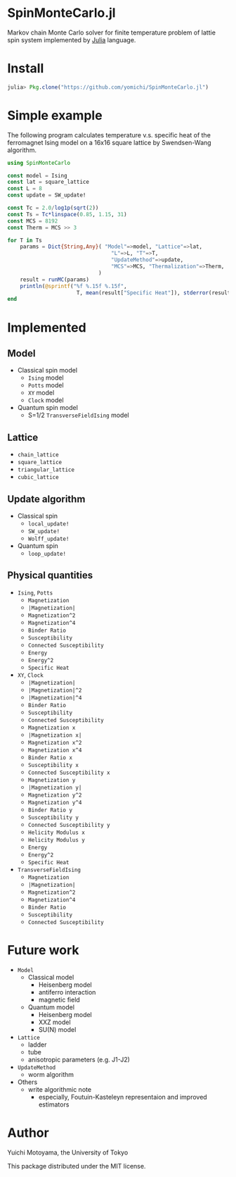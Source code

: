 # SpinMonteCarlo.jl

Markov chain Monte Carlo solver for finite temperature problem of lattie spin system implemented by [Julia](https://julialang.org) language.

# Install

``` julia
julia> Pkg.clone("https://github.com/yomichi/SpinMonteCarlo.jl")
```

# Simple example

The following program calculates temperature v.s. specific heat of the ferromagnet Ising model on a 16x16 square lattice by Swendsen-Wang algorithm.

``` julia
using SpinMonteCarlo

const model = Ising
const lat = square_lattice
const L = 8
const update = SW_update!

const Tc = 2.0/log1p(sqrt(2))
const Ts = Tc*linspace(0.85, 1.15, 31)
const MCS = 8192
const Therm = MCS >> 3

for T in Ts
    params = Dict{String,Any}( "Model"=>model, "Lattice"=>lat,
                                 "L"=>L, "T"=>T,
                                 "UpdateMethod"=>update,
                                 "MCS"=>MCS, "Thermalization"=>Therm,
                             )
    result = runMC(params)
    println(@sprintf("%f %.15f %.15f",
                      T, mean(result["Specific Heat"]), stderror(result["Specific Heat"])))
end
```

# Implemented 

## Model
- Classical spin model
    - `Ising` model
    - `Potts` model
    - `XY` model
    - `Clock` model
- Quantum spin model
    - S=1/2 `TransverseFieldIsing` model

## Lattice
- `chain_lattice`
- `square_lattice`
- `triangular_lattice`
- `cubic_lattice`

## Update algorithm
- Classical spin
    - `local_update!`
    - `SW_update!`
    - `Wolff_update!`
- Quantum spin
    - `loop_update!`

## Physical quantities
- `Ising`, `Potts`
    - `Magnetization`
    - `|Magnetization|`
    - `Magnetization^2`
    - `Magnetization^4`
    - `Binder Ratio`
    - `Susceptibility`
    - `Connected Susceptibility`
    - `Energy`
    - `Energy^2`
    - `Specific Heat`
- `XY`, `Clock`
    - `|Magnetization|`
    - `|Magnetization|^2`
    - `|Magnetization|^4`
    - `Binder Ratio`
    - `Susceptibility`
    - `Connected Susceptibility`
    - `Magnetization x`
    - `|Magnetization x|`
    - `Magnetization x^2`
    - `Magnetization x^4`
    - `Binder Ratio x`
    - `Susceptibility x`
    - `Connected Susceptibility x`
    - `Magnetization y`
    - `|Magnetization y|`
    - `Magnetization y^2`
    - `Magnetization y^4`
    - `Binder Ratio y`
    - `Susceptibility y`
    - `Connected Susceptibility y`
    - `Helicity Modulus x`
    - `Helicity Modulus y`
    - `Energy`
    - `Energy^2`
    - `Specific Heat`
- `TransverseFieldIsing`
    - `Magnetization`
    - `|Magnetization|`
    - `Magnetization^2`
    - `Magnetization^4`
    - `Binder Ratio`
    - `Susceptibility`
    - `Connected Susceptibility`

# Future work
- `Model`
    - Classical model
        - Heisenberg model
        - antiferro interaction
        - magnetic field
    - Quantum model
        - Heisenberg model
        - XXZ model
        - SU(N) model
- `Lattice`
    - ladder
    - tube
    - anisotropic parameters (e.g. J1-J2)
- `UpdateMethod`
    - worm algorithm
- Others
    - write algorithmic note
        - especially, Foutuin-Kasteleyn representaion and improved estimators

# Author
Yuichi Motoyama, the University of Tokyo

This package distributed under the MIT license.

